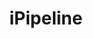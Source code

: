 ---
blog: https://ipipeline.com/blog
facebook: https://facebook.com/pages/iPipeline/134347767013
linkedin: https://linkedin.com/company/36931
logohandle: ipipeline
sort: ipipeline
title: iPipeline
twitter: https://x.com/iPipeline
website: https://www.ipipeline.com/
youtube: https://youtube.com/ipipelineinc
---